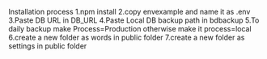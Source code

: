 Installation process
1.npm install
2.copy envexample and name it as .env
3.Paste DB URL in DB_URL
4.Paste Local DB backup path in bdbackup
5.To daily backup make Process=Production otherwise make it process=local
6.create a new folder as words in public folder
7.create a new folder as settings in public folder
